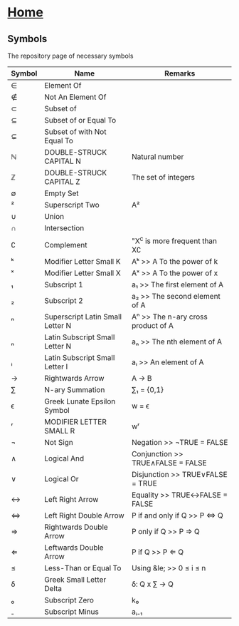 # [Home](../README.md) 

## Symbols

The repository page of necessary symbols 

Symbol | Name | Remarks
-- | -- | --
&#8712; | Element Of
&#8713; | Not An Element Of
&#8834; | Subset of
&#8838; | Subset of or Equal To
&#8842; | Subset of with Not Equal To
&#8469; | DOUBLE-STRUCK CAPITAL N | Natural number
&#8484; | DOUBLE-STRUCK CAPITAL Z | The set of integers
&#8709; | Empty Set
&#0178; | Superscript Two | A&#0178;
&#8746; | Union
&#8745; | Intersection
&#8705; | Complement | "X<sup>c</sup> is more frequent than X&#8705;
&#7503; | Modifier Letter Small K | A&#7503; >> A To the power of k
&#0739; | Modifier Letter Small X | A&#0739; >> A To the power of x
&#8321; | Subscript 1 | a&#8321; >> The first element of A
&#8322; | Subscript 2 | a&#8322; >> The second element of A
&#8319; | Superscript Latin Small Letter N | A&#8319; >> The n-ary cross product of A
&#8345; | Latin Subscript Small Letter N | a&#8345; >> The nth element of A
&#7522; | Latin Subscript Small Letter I | a&#7522; >> An element of A
&#8594; | Rightwards Arrow | A &#8594; B
&#8721; | N-ary Summation | &#8721;&#8321; = {0,1}
&#1013; | Greek Lunate Epsilon Symbol | w = &#1013;
&#0691; | MODIFIER LETTER SMALL R | w&#0691;
&#0172; | Not Sign | Negation >> &#0172;TRUE = FALSE
&#8743; | Logical And | Conjunction >> TRUE&#8743;FALSE = FALSE
&#8744; | Logical Or | Disjunction >> TRUE&#8744;FALSE = TRUE
&#8596; | Left Right Arrow | Equality >> TRUE&#8596;FALSE = FALSE
&#8660; | Left Right Double Arrow | P if and only if Q >> P &#8660; Q
&#8658; | Rightwards Double Arrow | P only if Q >> P &#8658; Q
&#8656; | Leftwards Double Arrow | P if Q >> P &#8656; Q
&#8804; | Less-Than or Equal To | Using &amp;le; >> 0 &le; i &le; n
&#0948; | Greek Small Letter Delta | &#0948;: Q x &#8721; &#8594; Q
&#8320; | Subscript Zero | k&#8320;
&#8331; | Subscript Minus | a&#7522;&#8331;&#8321;
